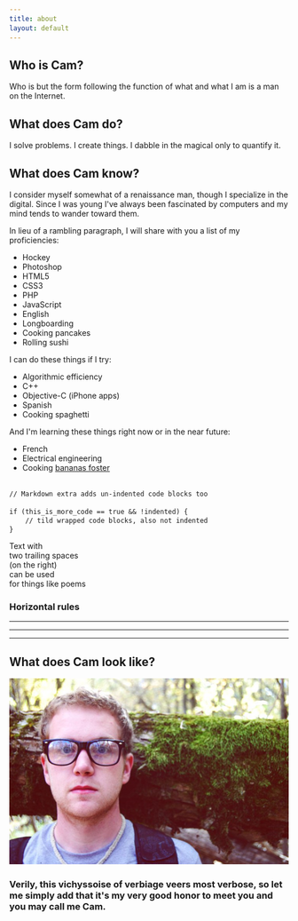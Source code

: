 ```yaml
---
title: about
layout: default
---
```


## Who is Cam?

Who is but the form following the function of what and what I am is a man on the Internet.

## What does Cam do?

I solve problems. I create things. I dabble in the magical only to quantify it.

## What does Cam know?

I consider myself somewhat of a renaissance man, though I specialize in the digital.
Since I was young I've always been fascinated by computers and my mind tends to wander toward them.

In lieu of a rambling paragraph, I will share with you a list of my proficiencies:

- Hockey
- Photoshop
- HTML5
- CSS3
- PHP
- JavaScript
- English
- Longboarding
- Cooking pancakes
- Rolling sushi

I can do these things if I try:

- Algorithmic efficiency
- C++
- Objective-C (iPhone apps)
- Spanish
- Cooking spaghetti

And I'm learning these things right now or in the near future:

- French
- Electrical engineering
- Cooking [bananas foster](http://en.wikipedia.org/wiki/Bananas_Foster)

~~~

// Markdown extra adds un-indented code blocks too

if (this_is_more_code == true && !indented) {
    // tild wrapped code blocks, also not indented
}

~~~

Text with  
two trailing spaces  
(on the right)  
can be used  
for things like poems  

### Horizontal rules

* * * *
****
--------------------------

## What does Cam look like?

<img src="/images/cam2.jpg" alt="Go in peace." />

### Verily, this vichyssoise of verbiage veers most verbose, so let me simply add that it's my very good honor to meet you and you may call me Cam.
